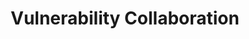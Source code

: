 ---
title: Vulnerability Collaboration
desc: Facilitate teamwork in addressing vulnerabilities, fostering collaboration among security teams for robust threat mitigation.
img: public/images/features/10.svg
---